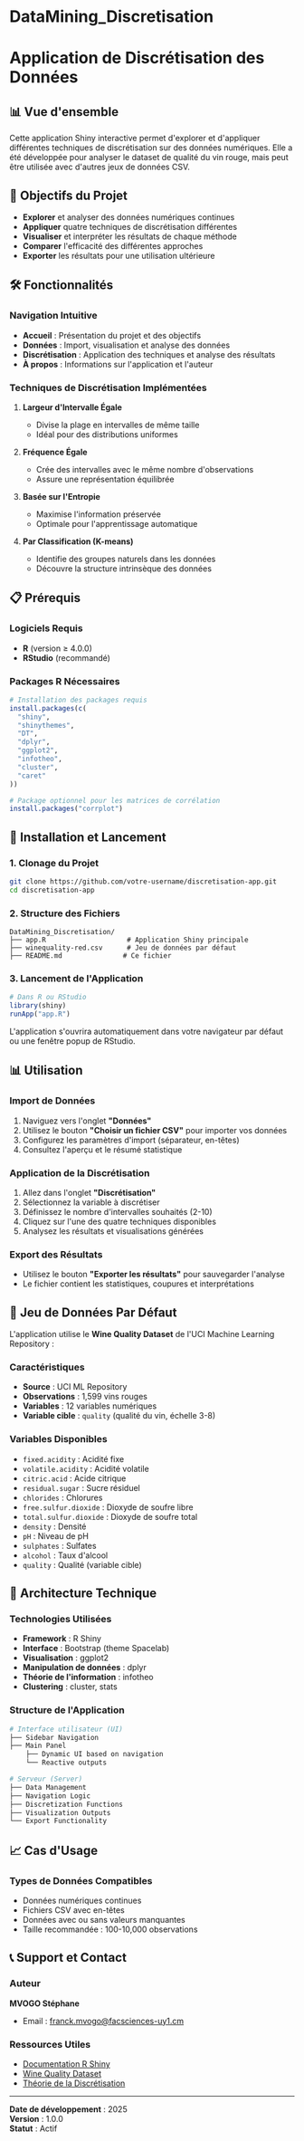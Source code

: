 # DataMining_Discretisation
# Application de Discrétisation des Données

## 📊 Vue d'ensemble

Cette application Shiny interactive permet d'explorer et d'appliquer différentes techniques de discrétisation sur des données numériques. Elle a été développée pour analyser le dataset de qualité du vin rouge, mais peut être utilisée avec d'autres jeux de données CSV.

## 🎯 Objectifs du Projet

- **Explorer** et analyser des données numériques continues
- **Appliquer** quatre techniques de discrétisation différentes
- **Visualiser** et interpréter les résultats de chaque méthode
- **Comparer** l'efficacité des différentes approches
- **Exporter** les résultats pour une utilisation ultérieure

## 🛠️ Fonctionnalités

### Navigation Intuitive
- **Accueil** : Présentation du projet et des objectifs
- **Données** : Import, visualisation et analyse des données
- **Discrétisation** : Application des techniques et analyse des résultats
- **À propos** : Informations sur l'application et l'auteur

### Techniques de Discrétisation Implémentées

1. **Largeur d'Intervalle Égale** 
   - Divise la plage en intervalles de même taille
   - Idéal pour des distributions uniformes
  
2. **Fréquence Égale** 
   - Crée des intervalles avec le même nombre d'observations
   - Assure une représentation équilibrée

3. **Basée sur l'Entropie** 
   - Maximise l'information préservée
   - Optimale pour l'apprentissage automatique

4. **Par Classification (K-means)** 
   - Identifie des groupes naturels dans les données
   - Découvre la structure intrinsèque des données

## 📋 Prérequis

### Logiciels Requis
- **R** (version ≥ 4.0.0)
- **RStudio** (recommandé)

### Packages R Nécessaires
```r
# Installation des packages requis
install.packages(c(
  "shiny",
  "shinythemes", 
  "DT",
  "dplyr",
  "ggplot2",
  "infotheo",
  "cluster",
  "caret"
))

# Package optionnel pour les matrices de corrélation
install.packages("corrplot")
```

## 🚀 Installation et Lancement

### 1. Clonage du Projet
```bash
git clone https://github.com/votre-username/discretisation-app.git
cd discretisation-app
```

### 2. Structure des Fichiers
```
DataMining_Discretisation/
├── app.R                    # Application Shiny principale
├── winequality-red.csv      # Jeu de données par défaut
├── README.md               # Ce fichier
```

### 3. Lancement de l'Application
```r
# Dans R ou RStudio
library(shiny)
runApp("app.R")
```

L'application s'ouvrira automatiquement dans votre navigateur par défaut ou une fenêtre popup de RStudio.

## 📊 Utilisation

### Import de Données
1. Naviguez vers l'onglet **"Données"**
2. Utilisez le bouton **"Choisir un fichier CSV"** pour importer vos données
3. Configurez les paramètres d'import (séparateur, en-têtes)
4. Consultez l'aperçu et le résumé statistique

### Application de la Discrétisation
1. Allez dans l'onglet **"Discrétisation"**
2. Sélectionnez la variable à discrétiser
3. Définissez le nombre d'intervalles souhaités (2-10)
4. Cliquez sur l'une des quatre techniques disponibles
5. Analysez les résultats et visualisations générées

### Export des Résultats
- Utilisez le bouton **"Exporter les résultats"** pour sauvegarder l'analyse
- Le fichier contient les statistiques, coupures et interprétations

## 📁 Jeu de Données Par Défaut

L'application utilise le **Wine Quality Dataset** de l'UCI Machine Learning Repository :

### Caractéristiques
- **Source** : UCI ML Repository
- **Observations** : 1,599 vins rouges
- **Variables** : 12 variables numériques
- **Variable cible** : `quality` (qualité du vin, échelle 3-8)

### Variables Disponibles
- `fixed.acidity` : Acidité fixe
- `volatile.acidity` : Acidité volatile
- `citric.acid` : Acide citrique
- `residual.sugar` : Sucre résiduel
- `chlorides` : Chlorures
- `free.sulfur.dioxide` : Dioxyde de soufre libre
- `total.sulfur.dioxide` : Dioxyde de soufre total
- `density` : Densité
- `pH` : Niveau de pH
- `sulphates` : Sulfates
- `alcohol` : Taux d'alcool
- `quality` : Qualité (variable cible)

## 🔧 Architecture Technique

### Technologies Utilisées
- **Framework** : R Shiny
- **Interface** : Bootstrap (theme Spacelab)
- **Visualisation** : ggplot2
- **Manipulation de données** : dplyr
- **Théorie de l'information** : infotheo
- **Clustering** : cluster, stats

### Structure de l'Application
```r
# Interface utilisateur (UI)
├── Sidebar Navigation
├── Main Panel
    ├── Dynamic UI based on navigation
    └── Reactive outputs

# Serveur (Server)
├── Data Management
├── Navigation Logic  
├── Discretization Functions
├── Visualization Outputs
└── Export Functionality
```

## 📈 Cas d'Usage

### Types de Données Compatibles
- Données numériques continues
- Fichiers CSV avec en-têtes
- Données avec ou sans valeurs manquantes
- Taille recommandée : 100-10,000 observations

## 📞 Support et Contact

### Auteur
**MVOGO Stéphane**
- Email : franck.mvogo@facsciences-uy1.cm


### Ressources Utiles
- [Documentation R Shiny](https://shiny.rstudio.com/)
- [Wine Quality Dataset](https://archive.ics.uci.edu/ml/datasets/Wine+Quality)
- [Théorie de la Discrétisation](https://en.wikipedia.org/wiki/Discretization)

---

**Date de développement** : 2025  
**Version** : 1.0.0  
**Statut** : Actif
